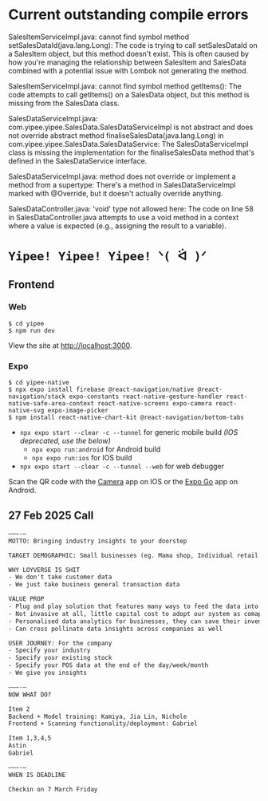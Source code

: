 # Current outstanding compile errors

SalesItemServiceImpl.java: cannot find symbol method setSalesDataId(java.lang.Long): The code is trying to call setSalesDataId on a SalesItem object, but this method doesn't exist. This is often caused by how you're managing the relationship between SalesItem and SalesData combined with a potential issue with Lombok not generating the method.

SalesItemServiceImpl.java: cannot find symbol method getItems(): The code attempts to call getItems() on a SalesData object, but this method is missing from the SalesData class.

SalesDataServiceImpl.java: com.yipee.yipee.SalesData.SalesDataServiceImpl is not abstract and does not override abstract method finaliseSalesData(java.lang.Long) in com.yipee.yipee.SalesData.SalesDataService: The SalesDataServiceImpl class is missing the implementation for the finaliseSalesData method that's defined in the SalesDataService interface.

SalesDataServiceImpl.java: method does not override or implement a method from a supertype: There's a method in SalesDataServiceImpl marked with @Override, but it doesn't actually override anything.

SalesDataController.java: 'void' type not allowed here: The code on line 58 in SalesDataController.java attempts to use a void method in a context where a value is expected (e.g., assigning the result to a variable).



# `Yipee! Yipee! Yipee! ᐠ( ᐛ )ᐟ`

## Frontend

### Web

```console
$ cd yipee
$ npm run dev
```

View the site at [http://localhost:3000](http://localhost:3000).

### Expo

```console
$ cd yipee-native
$ npx expo install firebase @react-navigation/native @react-navigation/stack expo-constants react-native-gesture-handler react-native-safe-area-context react-native-screens expo-camera react-native-svg expo-image-picker
$ npm install react-native-chart-kit @react-navigation/bottom-tabs
```

* `npx expo start --clear -c --tunnel` for generic mobile build *(IOS deprecated, use the below)*
    * `npx expo run:android` for Android build
    * `npx expo run:ios` for IOS build
* `npx expo start --clear -c --tunnel --web` for web debugger

Scan the QR code with the [Camera](https://docs.expo.dev/versions/latest/sdk/camera/) app on IOS or the [Expo Go](https://play.google.com/store/apps/details?id=host.exp.exponent&hl=en_SG) app on Android.

## 27 Feb 2025 Call

```txt
———-—
MOTTO: Bringing industry insights to your doorstep

TARGET DEMOGRAPHIC: Small businesses (eg. Mama shop, Individual retail shops, F&B)

WHY LOYVERSE IS SHIT
- We don't take customer data
- We just take business general transaction data 

VALUE PROP
- Plug and play solution that features many ways to feed the data into our system
- Not invasive at all, little capital cost to adopt our system as comapred to existing competitors in the market
- Personalised data analytics for businesses, they can save their inventory the first time and then hook everything like recording transactions to a single webapp, then prompt them when there's a lack of resources, analytics system should backend also consider factors like weather, season, locality, producer availability, social media
- Can cross pollinate data insights across companies as well

USER JOURNEY: For the company
- Specify your industry
- Specify your existing stock
- Specify your POS data at the end of the day/week/month
- We give you insights

———-—
NOW WHAT DO?

Item 2
Backend + Model training: Kamiya, Jia Lin, Nichole
Frontend + Scanning functionality/deployment: Gabriel

Item 1,3,4,5
Astin
Gabriel

———-—
WHEN IS DEADLINE 

Checkin on 7 March Friday 
```
